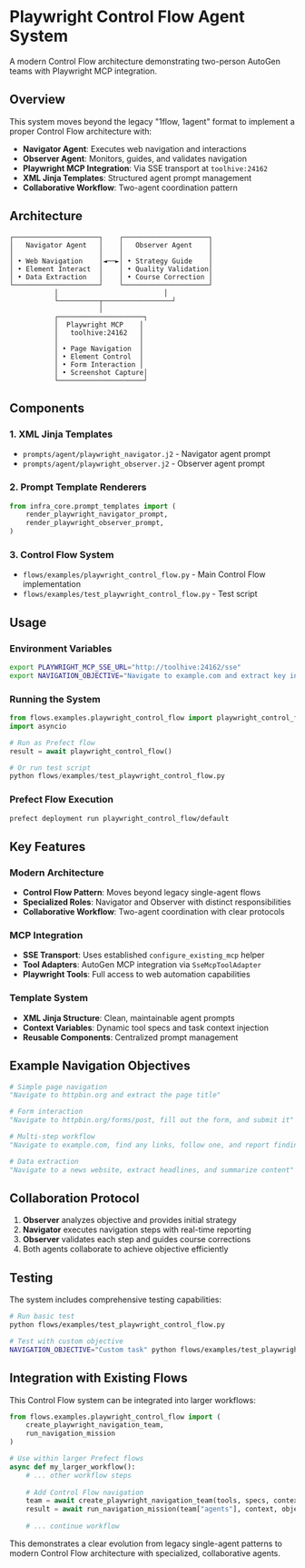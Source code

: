 # Playwright Control Flow Agent System

A modern Control Flow architecture demonstrating two-person AutoGen teams with Playwright MCP integration.

## Overview

This system moves beyond the legacy "1flow, 1agent" format to implement a proper Control Flow architecture with:

- **Navigator Agent**: Executes web navigation and interactions
- **Observer Agent**: Monitors, guides, and validates navigation
- **Playwright MCP Integration**: Via SSE transport at `toolhive:24162`
- **XML Jinja Templates**: Structured agent prompt management
- **Collaborative Workflow**: Two-agent coordination pattern

## Architecture

```
┌─────────────────────┐    ┌─────────────────────┐
│   Navigator Agent   │    │   Observer Agent    │
│                     │    │                     │
│ • Web Navigation    │◄──►│ • Strategy Guide    │
│ • Element Interact  │    │ • Quality Validation│
│ • Data Extraction   │    │ • Course Correction │
└─────────────────────┘    └─────────────────────┘
           │                          │
           └──────────┬─────────────────┘
                      │
           ┌─────────────────────┐
           │  Playwright MCP    │
           │   toolhive:24162   │
           │                    │
           │ • Page Navigation  │
           │ • Element Control  │
           │ • Form Interaction │
           │ • Screenshot Capture│
           └─────────────────────┘
```

## Components

### 1. XML Jinja Templates

- `prompts/agent/playwright_navigator.j2` - Navigator agent prompt
- `prompts/agent/playwright_observer.j2` - Observer agent prompt

### 2. Prompt Template Renderers

```python
from infra_core.prompt_templates import (
    render_playwright_navigator_prompt,
    render_playwright_observer_prompt,
)
```

### 3. Control Flow System

- `flows/examples/playwright_control_flow.py` - Main Control Flow implementation
- `flows/examples/test_playwright_control_flow.py` - Test script

## Usage

### Environment Variables

```bash
export PLAYWRIGHT_MCP_SSE_URL="http://toolhive:24162/sse"
export NAVIGATION_OBJECTIVE="Navigate to example.com and extract key information"
```

### Running the System

```python
from flows.examples.playwright_control_flow import playwright_control_flow
import asyncio

# Run as Prefect flow
result = await playwright_control_flow()

# Or run test script
python flows/examples/test_playwright_control_flow.py
```

### Prefect Flow Execution

```bash
prefect deployment run playwright_control_flow/default
```

## Key Features

### Modern Architecture
- **Control Flow Pattern**: Moves beyond legacy single-agent flows
- **Specialized Roles**: Navigator and Observer with distinct responsibilities
- **Collaborative Workflow**: Two-agent coordination with clear protocols

### MCP Integration
- **SSE Transport**: Uses established `configure_existing_mcp` helper
- **Tool Adapters**: AutoGen MCP integration via `SseMcpToolAdapter`
- **Playwright Tools**: Full access to web automation capabilities

### Template System
- **XML Jinja Structure**: Clean, maintainable agent prompts
- **Context Variables**: Dynamic tool specs and task context injection
- **Reusable Components**: Centralized prompt management

## Example Navigation Objectives

```python
# Simple page navigation
"Navigate to httpbin.org and extract the page title"

# Form interaction
"Navigate to httpbin.org/forms/post, fill out the form, and submit it"

# Multi-step workflow
"Navigate to example.com, find any links, follow one, and report findings"

# Data extraction
"Navigate to a news website, extract headlines, and summarize content"
```

## Collaboration Protocol

1. **Observer** analyzes objective and provides initial strategy
2. **Navigator** executes navigation steps with real-time reporting  
3. **Observer** validates each step and guides course corrections
4. Both agents collaborate to achieve objective efficiently

## Testing

The system includes comprehensive testing capabilities:

```bash
# Run basic test
python flows/examples/test_playwright_control_flow.py

# Test with custom objective
NAVIGATION_OBJECTIVE="Custom task" python flows/examples/test_playwright_control_flow.py
```

## Integration with Existing Flows

This Control Flow system can be integrated into larger workflows:

```python
from flows.examples.playwright_control_flow import (
    create_playwright_navigation_team,
    run_navigation_mission
)

# Use within larger Prefect flows
async def my_larger_workflow():
    # ... other workflow steps
    
    # Add Control Flow navigation
    team = await create_playwright_navigation_team(tools, specs, context)
    result = await run_navigation_mission(team["agents"], context, objective)
    
    # ... continue workflow
```

This demonstrates a clear evolution from legacy single-agent patterns to modern Control Flow architecture with specialized, collaborative agents. 